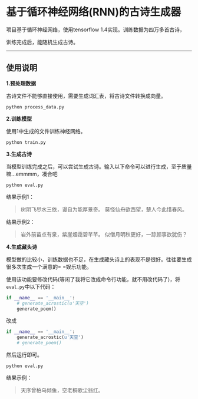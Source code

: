 # 基于循环神经网络(RNN)的古诗生成器

项目基于循环神经网络，使用tensorflow 1.4实现。训练数据为四万多首古诗，

训练完成后，能随机生成古诗。

-----------------

## 使用说明

**1.预处理数据**

古诗文件不能够直接使用，需要生成词汇表，将古诗文件转换成向量。

```
python process_data.py
```

**2.训练模型**

使用1中生成的文件训练神经网络。

```
python train.py
```

**3.生成古诗**

当模型训练完成之后，可以尝试生成古诗。输入以下命令可以进行生成，至于质量嘛...emmmm，凑合吧

```
python eval.py
```

结果示例1：

> 树阴飞尽水三依，谩自为能厚景奇。
莫怪仙舟欲西望，楚人今此惜春风。

结果示例2：

> 岩外前苗点有泉，紫崖烟霭碧芊芊。
似僧月明秋更好，一踪颜事欲犹伤？

**4.生成藏头诗**

模型做的比较小，训练数据也不足，在生成藏头诗上的表现不是很好。往往要生成很多次生成一个满意的= =娱乐功能。

使用该功能要修改代码(等闲了我将它改成命令行功能，就不用改代码了)，将`eval.py`中以下代码：

```python
if __name__ == '__main__':
    # generate_acrostic(u'天空')
    generate_poem()
```

改成

```python
if __name__ == '__main__':
    generate_acrostic(u'天空')
    # generate_poem()
```

然后运行即可。

```
python eval.py
```

结果示例：

> 天序曾柏乌倾鱼，空老桐歌尘翁红。

